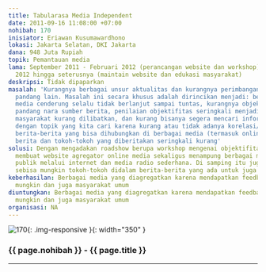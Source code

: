 ```yaml
---
title: Tabularasa Media Independent
date: 2011-09-16 11:08:00 +07:00
nohibah: 170
inisiator: Eriawan Kusumawardhono
lokasi: Jakarta Selatan, DKI Jakarta
dana: 948 Juta Rupiah
topik: Pemantauan media
lama: September 2011 - Februari 2012 (perancangan website dan workshop) dan Maret
  2012 hingga seterusnya (maintain website dan edukasi masyarakat)
deskripsi: Tidak dipaparkan
masalah: 'Kurangnya berbagai unsur aktualitas dan kurangnya perimbangan dari sudut
  pandang lain. Masalah ini secara khusus adalah dirincikan menjadi: berita di berbagai
  media cenderung selalu tidak berlanjut sampai tuntas, kurangnya objektifitas sudut
  pandang nara sumber berita, penilaian objektifitas seringkali menjadi semu karena
  masyarakat kurang dilibatkan, dan kurang bisanya segera mencari informasi yang berhubungan
  dengan topik yang kita cari karena kurang atau tidak adanya korelasi/hubungan antar
  berita-berita yang bisa dihubungkan di berbagai media (termasuk online), dan kronologis
  berita dan tokoh-tokoh yang diberitakan seringkali kurang'
solusi: Dengan mengadakan roadshow berupa workshop mengenai objektifitas media dan
  membuat website agregator online media sekaligus menampung berbagai macam opini
  publik melalui internet dan media radio sederhana. Di samping itu juga melibatkan
  sebisa mungkin tokoh-tokoh didalam berita-berita yang ada untuk juga beropini
keberhasilan: Berbagai media yang diagregatkan karena mendapatkan feedback seobjektif
  mungkin dan juga masyarakat umum
diuntungkan: Berbagai media yang diagregatkan karena mendapatkan feedback seobjektif
  mungkin dan juga masyarakat umum
organisasi: NA
---
```


![170](/static/img/hibahcmb/170.png){: .img-responsive }{: width="350" }

### {{ page.nohibah }} - {{ page.title }}

---

